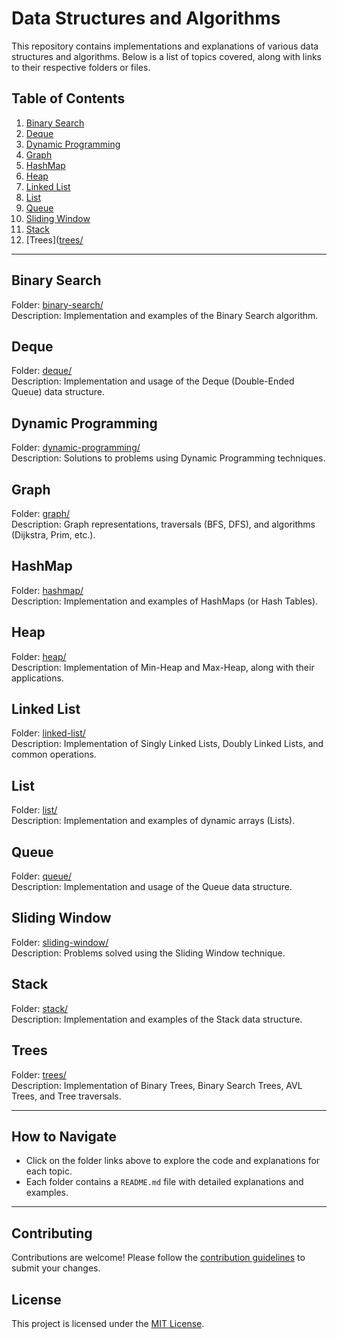
# Data Structures and Algorithms

This repository contains implementations and explanations of various data structures and algorithms. Below is a list of topics covered, along with links to their respective folders or files.

## Table of Contents

1. [Binary Search](#binary-search)
2. [Deque](#deque)
3. [Dynamic Programming](#dynamic-programming)
4. [Graph](#graph)
5. [HashMap](#hashmap)
6. [Heap](#heap)
7. [Linked List](#linked-list)
8. [List](#list)
9. [Queue](#queue)
10. [Sliding Window](#sliding-window)
11. [Stack](#stack)
12. [Trees]([trees/](trees/)  

---

## Binary Search
Folder: [binary-search/](binary-search/)  
Description: Implementation and examples of the Binary Search algorithm.

## Deque
Folder: [deque/](deque/)  
Description: Implementation and usage of the Deque (Double-Ended Queue) data structure.

## Dynamic Programming
Folder: [dynamic-programming/](dynamic-programming/)  
Description: Solutions to problems using Dynamic Programming techniques.

## Graph
Folder: [graph/](graph/)  
Description: Graph representations, traversals (BFS, DFS), and algorithms (Dijkstra, Prim, etc.).

## HashMap
Folder: [hashmap/](hashmap/)  
Description: Implementation and examples of HashMaps (or Hash Tables).

## Heap
Folder: [heap/](heap/)  
Description: Implementation of Min-Heap and Max-Heap, along with their applications.

## Linked List
Folder: [linked-list/](linked-list/)  
Description: Implementation of Singly Linked Lists, Doubly Linked Lists, and common operations.

## List
Folder: [list/](list/)  
Description: Implementation and examples of dynamic arrays (Lists).

## Queue
Folder: [queue/](queue/)  
Description: Implementation and usage of the Queue data structure.

## Sliding Window
Folder: [sliding-window/](sliding-window/)  
Description: Problems solved using the Sliding Window technique.

## Stack
Folder: [stack/](stack/)  
Description: Implementation and examples of the Stack data structure.

## Trees
Folder: [trees/](trees/)  
Description: Implementation of Binary Trees, Binary Search Trees, AVL Trees, and Tree traversals.

---

## How to Navigate
- Click on the folder links above to explore the code and explanations for each topic.
- Each folder contains a `README.md` file with detailed explanations and examples.

---

## Contributing
Contributions are welcome! Please follow the [contribution guidelines](CONTRIBUTING.md) to submit your changes.

## License
This project is licensed under the [MIT License](LICENSE).
